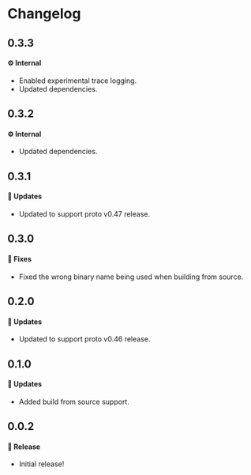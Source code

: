# Changelog

## 0.3.3

#### ⚙️ Internal

- Enabled experimental trace logging.
- Updated dependencies.

## 0.3.2

#### ⚙️ Internal

- Updated dependencies.

## 0.3.1

#### 🚀 Updates

- Updated to support proto v0.47 release.

## 0.3.0

#### 🐞 Fixes

- Fixed the wrong binary name being used when building from source.

## 0.2.0

#### 🚀 Updates

- Updated to support proto v0.46 release.

## 0.1.0

#### 🚀 Updates

- Added build from source support.

## 0.0.2

#### 🎉 Release

- Initial release!
